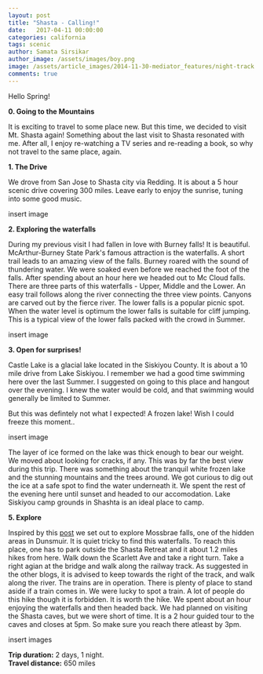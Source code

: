 ```yaml
---
layout: post
title: "Shasta - Calling!"
date:   2017-04-11 00:00:00
categories: california
tags: scenic
author: Samata Sirsikar
author_image: /assets/images/boy.png
image: /assets/article_images/2014-11-30-mediator_features/night-track.jpg
comments: true
---
```

Hello Spring! 

<b>0. Going to the Mountains </b>

It is exciting to travel to some place new. But this time, we decided to visit Mt. Shasta again! Something about the last visit to Shasta resonated with me. After all, I enjoy re-watching a TV series and re-reading a book, so why not travel to the same place, again.

<b>1. The Drive</b>

We drove from San Jose to Shasta city via Redding. It is about a 5 hour scenic drive covering 300 miles. Leave early to enjoy the sunrise, tuning into some good music.

insert image

<b>2. Exploring the waterfalls</b>

During my previous visit I had fallen in love with Burney falls! It is beautiful. McArthur-Burney State Park's famous attraction is the waterfalls. A short trail leads to an amazing view of the falls. Burney roared with the sound of thundering water. We were soaked even before we reached the foot of the falls. After spending about an hour here we headed out to Mc Cloud falls. There are three parts of this waterfalls - Upper, Middle and the Lower. An easy trail follows along the river connecting the three view points. Canyons are carved out by the fierce river. The lower falls is a popular picnic spot. When the water level is optimum the lower falls is suitable for cliff jumping. This is a typical view of the lower falls packed with the crowd in Summer.  

insert image

<b>3. Open for surprises!</b>

Castle Lake is a glacial lake located in the Siskiyou County. It is about a 10 mile drive from Lake Siskiyou. I remember we had a good time swimming here over the last Summer. I suggested on going to this place and hangout over the evening. I knew the water would be cold, and that swimming would generally be limited to Summer. 

But this was defintely not what I expected! A frozen lake! Wish I could freeze this moment.. 

insert image

The layer of ice formed on the lake was thick enough to bear our weight. We moved about looking for cracks, if any. This was by far the best view during this trip. There was something about the tranquil white frozen lake and the stunning mountains and the trees around. We got curious to dig out the ice at a safe spot to find the water underneath it. We spent the rest of the evening here until sunset and headed to our accomodation. Lake Siskiyou camp grounds in Shashta is an ideal place to camp. 

<b>5. Explore</b>

Inspired by this <a href="http://ijpr.org/post/mossbrae-forbidden-falls-dunsmuir#stream/0">post</a> we set out to explore Mossbrae falls, one of the hidden areas in Dunsmuir. It is quiet tricky to find this waterfalls. To reach this place, one has to park outside the Shasta Retreat and it about 1.2 miles hikes from here. Walk down the Scarlett Ave and take a right turn. Take a right agian at the bridge and walk along the railway track. As suggested in the other blogs, it is advised to keep towards the right of the track, and walk along the river. The trains are in operation. There is plenty of place to stand aside if a train comes in. We were lucky to spot a train. A lot of people do this hike though it is forbidden. It is worth the hike. We spent about an hour enjoying the waterfalls and then headed back. We had planned on visiting the Shasta caves, but we were short of time. It is a 2 hour guided tour to the caves and closes at 5pm. So make sure you reach there atleast by 3pm.

insert images

**Trip duration:**  2 days, 1 night.  
**Travel distance:**  650 miles  





